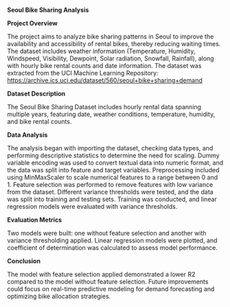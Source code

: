 **Seoul Bike Sharing Analysis**

**Project Overview**

The project aims to analyze bike sharing patterns in Seoul to improve the availability and accessibility of rental bikes, thereby reducing waiting times. 
The dataset includes weather information (Temperature, Humidity, Windspeed, Visibility, Dewpoint, Solar radiation, Snowfall, Rainfall), 
along with hourly bike rental counts and date information. 
The dataset was extracted from the UCI Machine Learning Repository: https://archive.ics.uci.edu/dataset/560/seoul+bike+sharing+demand

**Dataset Description**

The Seoul Bike Sharing Dataset includes hourly rental data spanning multiple years, featuring date, weather conditions, temperature, humidity, and bike rental counts.

**Data Analysis**

The analysis began with importing the dataset, checking data types, and performing descriptive statistics to determine the need for scaling.
Dummy variable encoding was used to convert textual data into numeric format, and the data was split into feature and target variables. 
Preprocessing included using MinMaxScaler to scale numerical features to a range between 0 and 1.
Feature selection was performed to remove features with low variance from the dataset. Different variance thresholds were tested,
and the data was split into training and testing sets. Training was conducted, and linear regression models were evaluated with variance thresholds.

**Evaluation Metrics**

Two models were built: one without feature selection and another with variance thresholding applied. 
Linear regression models were plotted, and coefficient of determination was calculated to assess model performance.

**Conclusion**

The model with feature selection applied demonstrated a lower R2 compared to the model without feature selection.
Future improvements could focus on real-time predictive modeling for demand forecasting and optimizing bike allocation strategies.
